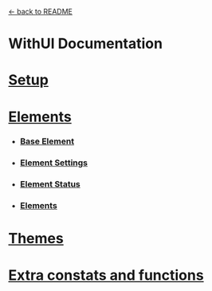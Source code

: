 [<- back to README](../README.md)

# WithUI Documentation

# [Setup](setup.md)
# [Elements](elements.md)

- ### [Base Element](element.md)
- ### [Element Settings](settings.md)
- ### [Element Status](status.md)
- ### [Elements](elements.md)
# [Themes](themes.md)
# [Extra constats and functions](extra.md)